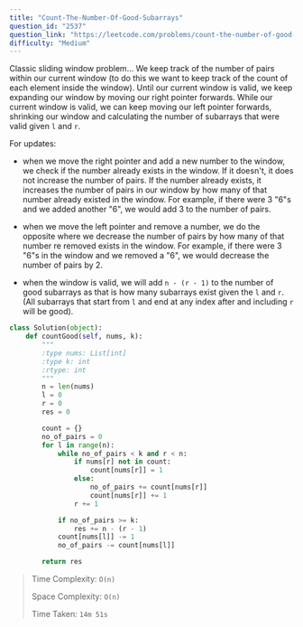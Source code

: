 ```yaml
---
title: "Count-The-Number-Of-Good-Subarrays"
question_id: "2537"
question_link: "https://leetcode.com/problems/count-the-number-of-good-subarrays/"
difficulty: "Medium"
---
```


Classic sliding window problem... We keep track of the number of pairs within our current window (to do this we want to keep track of the count of each element inside the window). Until our current window is valid, we keep expanding our window by moving our right pointer forwards. While our current window is valid, we can keep moving our left pointer forwards, shrinking our window and calculating the number of subarrays that were valid given `l` and `r`.

For updates:
- when we move the right pointer and add a new number to the window, we check if the number already exists in the window. If it doesn't, it does not increase the number of pairs. If the number already exists, it increases the number of pairs in our window by how many of that number already existed in the window. For example, if there were 3 "6"s and we added another "6", we would add 3 to the number of pairs.
- when we move the left pointer and remove a number, we do the opposite where we decrease the number of pairs by how many of that number re removed exists in the window. For example, if there were 3 "6"s in the window and we removed a "6", we would decrease the number of pairs by 2.

- when the window is valid, we will add `n - (r - 1)` to the number of good subarrays as that is how many subarrays exist given the `l` and `r`. (All subarrays that start from `l` and end at any index after and including `r` will be good).

```python
class Solution(object):
    def countGood(self, nums, k):
        """
        :type nums: List[int]
        :type k: int
        :rtype: int
        """
        n = len(nums)
        l = 0
        r = 0
        res = 0

        count = {}
        no_of_pairs = 0
        for l in range(n):
            while no_of_pairs < k and r < n:
                if nums[r] not in count:
                    count[nums[r]] = 1
                else:
                    no_of_pairs += count[nums[r]]
                    count[nums[r]] += 1
                r += 1

            if no_of_pairs >= k:
                res += n - (r - 1)
            count[nums[l]] -= 1
            no_of_pairs -= count[nums[l]]

        return res
```

> Time Complexity: `O(n)`
>
> Space Complexity: `O(n)`
>
> Time Taken: `14m 51s`

